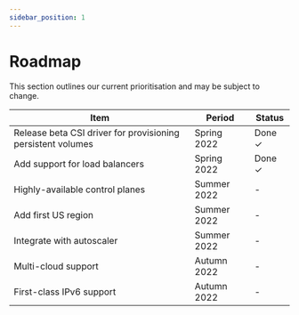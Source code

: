 ```yaml
---
sidebar_position: 1
---
```

# Roadmap

This section outlines our current prioritisation and may be subject to change.

| Item                                                        | Period      | Status |
| -                                                           | -           | -      |
| Release beta CSI driver for provisioning persistent volumes | Spring 2022 | Done ✓ |
| Add support for load balancers                              | Spring 2022 | Done ✓ |
| Highly-available control planes                             | Summer 2022 | -      |
| Add first US region                                         | Summer 2022 | -      |
| Integrate with autoscaler                                   | Summer 2022 | -      |
| Multi-cloud support                                         | Autumn 2022 | -      |
| First-class IPv6 support                                    | Autumn 2022 | -      |
